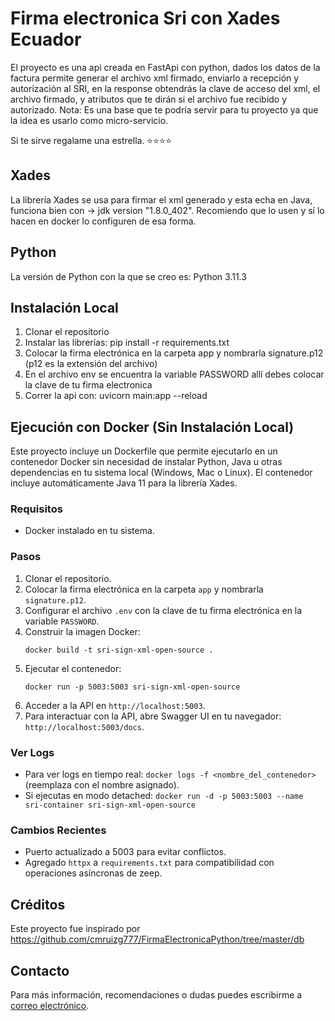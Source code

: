 # Firma electronica Sri con Xades Ecuador

El proyecto es una api creada en FastApi con python, dados los datos de la factura permite generar el archivo xml firmado, enviarlo a recepción y autorización al SRI, en la response obtendrás la clave de acceso del xml, el archivo firmado, y atributos que te dirán si el archivo fue recibido y autorizado. Nota: Es una base que te podría servir para tu proyecto ya que la idea es usarlo como micro-servicio.

Si te sirve regalame una estrella. ⭐️⭐️⭐️⭐️

## Xades
La librería Xades se usa para firmar el xml generado y esta echa en Java, funciona bien con -> jdk version "1.8.0_402". Recomiendo que lo usen y sí lo hacen en docker lo configuren de esa forma.

## Python
La versión de Python con la que se creo es: Python 3.11.3

## Instalación Local

1. Clonar el repositorio
2. Instalar las librerías: pip install -r requirements.txt
3. Colocar la firma electrónica en la carpeta app y nombrarla signature.p12 (p12 es la extensión del archivo)
4. En el archivo env se encuentra la variable PASSWORD allí debes colocar la clave de tu firma electronica
5. Correr la api con: uvicorn main:app --reload

## Ejecución con Docker (Sin Instalación Local)

Este proyecto incluye un Dockerfile que permite ejecutarlo en un contenedor Docker sin necesidad de instalar Python, Java u otras dependencias en tu sistema local (Windows, Mac o Linux). El contenedor incluye automáticamente Java 11 para la librería Xades.

### Requisitos
- Docker instalado en tu sistema.

### Pasos
1. Clonar el repositorio.
2. Colocar la firma electrónica en la carpeta `app` y nombrarla `signature.p12`.
3. Configurar el archivo `.env` con la clave de tu firma electrónica en la variable `PASSWORD`.
4. Construir la imagen Docker:
   ```
   docker build -t sri-sign-xml-open-source .
   ```
5. Ejecutar el contenedor:
   ```
   docker run -p 5003:5003 sri-sign-xml-open-source
   ```
6. Acceder a la API en `http://localhost:5003`.
7. Para interactuar con la API, abre Swagger UI en tu navegador: `http://localhost:5003/docs`.

### Ver Logs
- Para ver logs en tiempo real: `docker logs -f <nombre_del_contenedor>` (reemplaza con el nombre asignado).
- Si ejecutas en modo detached: `docker run -d -p 5003:5003 --name sri-container sri-sign-xml-open-source`

### Cambios Recientes
- Puerto actualizado a 5003 para evitar conflictos.
- Agregado `httpx` a `requirements.txt` para compatibilidad con operaciones asíncronas de zeep.

## Créditos

Este proyecto fue inspirado por https://github.com/cmruizg777/FirmaElectronicaPython/tree/master/db

## Contacto

Para más información, recomendaciones o dudas puedes escribirme a [correo electrónico](mailto:omar.guanoluisa25@gmail.com).
